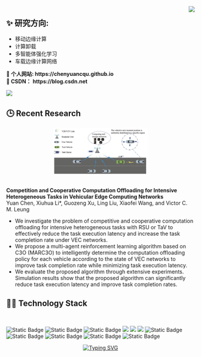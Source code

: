 <img align="right" src="https://github-readme-stats.vercel.app/api?username=chenyuancqu&show_icons=true&count_private=true&theme=transparent" />
<h2> ✨  研究方向: </h2>
<ul>
  <li>移动边缘计算</li>
  <li>计算卸载</li>
  <li>多智能体强化学习</li>
  <li>车载边缘计算网络</li>
</ul>
<p>
  <strong>🌱 个人网站: </strong>
  <a href="https://chenyuancqu.github.io" target="_blank" style="text-decoration: none; font-weight: bold; color: inherit;"> https://chenyuancqu.github.io</a><br>
  <strong>🌱 CSDN：</strong>
  <a href="https://blog.csdn.net/weixin_40433846?spm=1000.2115.3001.5343" target="_blank" style="text-decoration: none; font-weight: bold; color: inherit;"> https://blog.csdn.net</a><br>
</p>
<img src="https://github-profile-summary-cards.vercel.app/api/cards/profile-details?username=chenyuancqu&theme=transparent"/>
<h2> 🕒  Recent Research </h2>
<div align="center">
  <img src='image/system_model.jpg' alt="DT-VEC" width="50%">
</div>
<br>
<p>
  <strong>Competition and Cooperative Computation Offloading for Intensive Heterogeneous Tasks in Vehicular Edge Computing Networks</strong><br>
  Yuan Chen, Xiuhua Li*, Guozeng Xu, Ling Liu, Xiaofei Wang, and Victor C. M. Leung<br>
</p>
<ul>
  <li>We investigate the problem of competitive and cooperative computation offloading for intensive heterogeneous tasks with RSU or TaV to effectively reduce the task execution latency and increase the task completion rate under VEC networks.</li>
  <li>We propose a multi-agent reinforcement learning algorithm based on C3O (MARC3O) to intelligently determine the computation offloading policy for each vehicle according to the state of VEC networks to improve task completion rate while minimizing task execution latency.</li>
  <li>We evaluate the proposed algorithm through extensive experiments. Simulation results show that the proposed algorithm can significantly reduce task execution latency and improve task completion rates.</li>
</ul>
<h2>🧑‍💻  Technology Stack</h2>
<br>
<p>
  <img alt="Static Badge" src="https://img.shields.io/badge/Java-%23ED8B00?style=flat-square&logo=java&logoColor=%23fff">
  <img alt="Static Badge" src="https://img.shields.io/badge/Vue-%2342b883?style=flat-square&logo=Vue&logoColor=%23fff">
  <img alt="Static Badge" src="https://img.shields.io/badge/TypeScript-%230072b3?style=flat-square&logo=TypeScript&logoColor=%23fff">
  <img src="https://img.shields.io/badge/-JavaScript-F7DF1E?style=flat-square&logo=javascript&logoColor=white">
  <img src="https://img.shields.io/badge/-HTML5-E34F26?style=flat-square&logo=html5&logoColor=white">
  <img src="https://img.shields.io/badge/-CSS3-1572B6?style=flat-square&logo=css3">
  <img alt="Static Badge" src="https://img.shields.io/badge/Webpack-%230072b3?style=flat-square&logo=webpack&logoColor=%23fff">
  <img alt="Static Badge" src="https://img.shields.io/badge/Vite-%239a60fe?style=flat-square&logo=vite&logoColor=%23fff">
  <img alt="Static Badge" src="https://img.shields.io/badge/Sass-%23c66394?style=flat-square&logo=Sass&logoColor=%23fff">
  <img alt="Static Badge" src="https://img.shields.io/badge/Visual_Studio_Code-007ACC?style=flat-square&logo=Visual-Studio-Code&logoColor=white">
  <img alt="Static Badge" src="https://img.shields.io/badge/Git-F05032?style=flat-square&logo=Git&logoColor=white">
</p>
<div align="center">
  <a href="https://blog.sunguoqi.com/">
    <img src="https://readme-typing-svg.demolab.com?font=Fira+Code&pause=1000&color=024EF7&width=435&lines=平常心&center=true&size=27" alt="Typing SVG" />
  </a>
</div>
